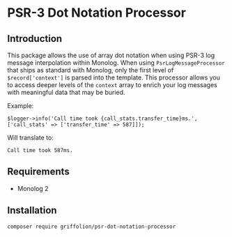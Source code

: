 # PSR-3 Dot Notation Processor

## Introduction

This package allows the use of array dot notation when using PSR-3 log message interpolation within Monolog. When using `PsrLogMessageProcessor` that ships as standard with Monolog, only the first level of `$record['context']` is parsed into the template. This processor allows you to access deeper levels of the `context` array to enrich your log messages with meaningful data that may be buried.

Example:

`$logger->info('Call time took {call_stats.transfer_time}ms.', ['call_stats' => ['transfer_time' => 587]]);`

Will translate to:

`Call time took 587ms.`

## Requirements

- Monolog 2

## Installation

`composer require griffolion/psr-dot-notation-processor`

